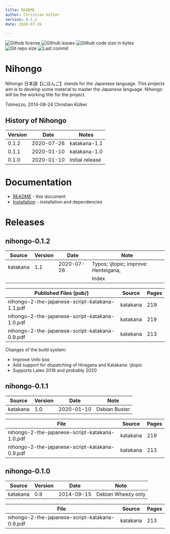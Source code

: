 ```yaml
---
title: README
author: Christian Külker
version: 0.1.2
date: 2020-07-26

---
```


![Github license](https://img.shields.io/github/license/ckuelker/nihongo.svg)
![Github issues](https://img.shields.io/github/issues/ckuelker/nihongo.svg?style=popout-square)
![Github code size in bytes](https://img.shields.io/github/languages/code-size/ckuelker/nihongo.svg)
![Git repo size](https://img.shields.io/github/repo-size/ckuelker/nihongo.svg)
![Last commit](https://img.shields.io/github/last-commit/ckuelker/nihongo.svg)

# Nihongo

Nihongo 日本語【にほんご】stands for the Japanese language. This projects aim
is to develop some material to master the Japanese language. Nihongo will be
the working title for the project.

Tolmezzo, 2014-08-24 Christian Külker

## History of Nihongo

| Version | Date       | Notes                                                |
| ------- | ---------- | ---------------------------------------------------- |
| 0.1.2   | 2020-07-26 | katakana-1.1                                         |
| 0.1.1   | 2020-01-10 | katakana-1.0                                         |
| 0.1.0   | 2020-01-10 | Initial release                                      |

# Documentation

* [README](README.md)        - this document
* [Installation](INSTALL.md) - installation and dependencies

# Releases

## nihongo-0.1.2

| Source   | Version | Date       | Note                                      |
| -------- | ------- | ---------- | ----------------------------------------- |
| katakana | 1.1     | 2020-07-26 | Typos; \jtopic; improve: Henteigana,      |
|          |         |            | Index                                     |

| Published Files (pub/)                               | Source    | Pages    |
| ---------------------------------------------------- | --------- | -------- |
| nihongo-2-the-japanese-script-katakana-1.1.pdf       | katakana  |      219 |
| nihongo-2-the-japanese-script-katakana-1.0.pdf       | katakana  |      219 |
| nihongo-2-the-japanese-script-katakana-0.9.pdf       | katakana  |      213 |

Changes of the build system:

- Improve \Info box
- Add support for dispatching of Hiragana and Katakana: \jtopic
- Supports Latex 2018 and probably 2020

## nihongo-0.1.1

| Source   | Version | Date       | Note                                      |
| -------- | ------- | ---------- | ----------------------------------------- |
| katakana | 1.0     | 2020-01-10 | Debian Buster                             |

| File                                                 | Source    | Pages    |
| ---------------------------------------------------- | --------- | -------- |
| nihongo-2-the-japanese-script-katakana-1.0.pdf       | katakana  |      219 |
| nihongo-2-the-japanese-script-katakana-0.9.pdf       | katakana  |      213 |

## nihongo-0.1.0

| Source   | Version | Date       | Note                                      |
| -------- | ------- | ---------- | ----------------------------------------- |
| katakana | 0.9     | 2014-09-15 | Debian Wheezy only                        |

| File                                                 | Source    | Pages    |
| ---------------------------------------------------- | --------- | -------- |
| nihongo-2-the-japanese-script-katakana-0.9.pdf       | katakana  |      213 |


